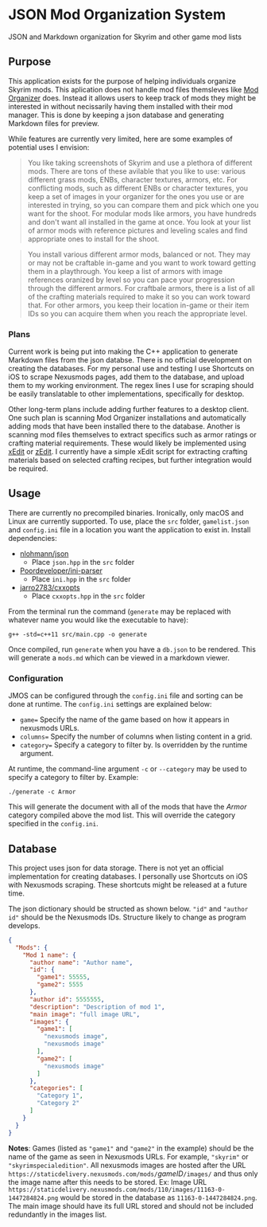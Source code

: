 # JSON Mod Organization System

JSON and Markdown organization for Skyrim and other game mod lists 

## Purpose

This application exists for the purpose of helping individuals organize Skyrim mods. This aplication does not handle mod files themsleves like [Mod Organizer](https://github.com/Modorganizer2/modorganizer) does. Instead it allows users to keep track of  mods they might be interested in without necissarily having them installed with their mod manager. This is done by keeping a json database and generating Markdown files for preview.

While features are currently very limited, here are some examples of potential uses I envision:

> You like taking screenshots of Skyrim and use a plethora of different mods. There are tons of these avilable that you like to use: various different grass mods, ENBs, character textures, armors, etc. For conflicting mods, such as different ENBs or character textures, you keep a set of images in your organizer for the ones you use or are interested in trying, so you can compare them and pick which one you want for the shoot. For modular mods like armors, you have hundreds and don't want all installed in the game at once. You look at your list of armor mods with reference pictures and leveling scales and find appropriate ones to install for the shoot.

> You install various different armor mods, balanced or not. They may or may not be craftable in-game and you want to work toward getting them in a playthrough. You keep a list of armors with image references oranized by level so you can pace your progression through the different armors. For craftbale armors, there is a list of all of the crafting materials required to make it so you can work toward that. For other armors, you keep their location in-game or their item IDs so you can acquire them when you reach the appropriate level.

### Plans

Current work is being put into making the C++ application to generate Markdown files from the json databse. There is no official development on creating the databases. For my personal use and testing I use Shortcuts on iOS to scrape Nexusmods pages, add them to the database, and upload them to my working environment. The regex lines I use for scraping should be easily translatable to other implementations, specifically for desktop.

Other long-term plans include adding further features to a desktop client. One such plan is scanning Mod Organizer installations and automatically adding mods that have been installed there to the database. Another is scanning mod files themselves to extract specifics such as armor ratings or crafting material requirements. These would likely be implemented using [xEdit](https://github.com/TES5Edit/TES5Edit) or [zEdit](https://github.com/z-edit/zedit). I currently have a simple xEdit script for extracting crafting materials based on selected crafting recipes, but further integration would be required.

## Usage

There are currently no precompiled binaries. Ironically, only macOS and Linux are currently supported. To use, place the `src` folder, `gamelist.json` and `config.ini` file in a location you want the application to exist in. Install dependencies:

+ [nlohmann/json](https://github.com/nlohmann/json)
    + Place `json.hpp` in the `src` folder
+ [Poordeveloper/ini-parser](https://github.com/Poordeveloper/ini-parser)
    + Place `ini.hpp` in the `src` folder
+ [jarro2783/cxxopts](https://github.com/jarro2783/cxxopts)
    + Place `cxxopts.hpp` in the `src` folder

From the terminal run the command (`generate` may be replaced with whatever name you would like the executable to have):

    g++ -std=c++11 src/main.cpp -o generate

Once compiled, run `generate` when you have a `db.json` to be rendered. This will generate a `mods.md` which can be viewed in a markdown viewer.

### Configuration

JMOS can be configured through the `config.ini` file and sorting can be done at runtime. The `config.ini` settings are explained below:

+ `game=` Specify the name of the game based on how it appears in nexusmods URLs.
+ `columns=` Specify the number of columns when listing content in a grid.
+ `category=` Specify a category to filter by. Is overridden by the runtime argument.

At runtime, the command-line argument `-c` or `--category` may be used to specify a category to filter by. Example:

    ./generate -c Armor

This will generate the document with all of the mods that have the _Armor_ category compiled above the mod list. This will override the category specified in the `config.ini`.

## Database

This project uses json for data storage. There is not yet an official implementation for creating databases. I personally use Shortcuts on iOS with Nexusmods scraping. These shortcuts might be released at a future time.

The json dictionary should be structed as shown below. `"id"` and `"author id"` should be the Nexusmods IDs. Structure likely to change as program develops.

```json
{
  "Mods": {
    "Mod 1 name": {
      "author name": "Author name",
      "id": {
        "game1": 55555,
        "game2": 5555
      },
      "author id": 5555555,
      "description": "Description of mod 1",
      "main image": "full image URL",
      "images": {
        "game1": [
          "nexusmods image",
          "nexusmods image"
        ],
        "game2": [
          "nexusmods image"
        ]
      },
      "categories": [
        "Category 1",
        "Category 2"
      ]
    }
  }
}
```

**Notes**: Games (listed as `"game1"` and `"game2"` in the example) should be the name of the game as seen in Nexusmods URLs. For example, `"skyrim"` or `"skyrimspecialedition"`. All nexusmods images are hosted after the URL `https://staticdelivery.nexusmods.com/mods/`_gameID_`/images/` and thus only the image name after this needs to be stored. Ex: Image URL `https://staticdelivery.nexusmods.com/mods/110/images/11163-0-1447284824.png` would be stored in the database as `11163-0-1447284824.png`. The main image should have its full URL stored and should not be included redundantly in the images list.
